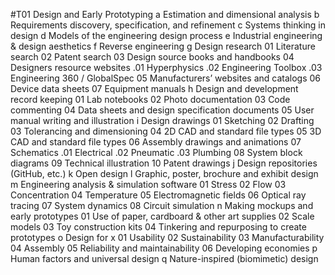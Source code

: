 #T01 Design and Early Prototyping 
    a	Estimation and dimensional analysis
    b	Requirements discovery, specification, and refinement
    c	Systems thinking in design
    d	Models of the engineering design process
    e	Industrial engineering & design aesthetics
    f	Reverse engineering
    g	Design research
        01	Literature search
        02	Patent search
        03	Design source books and handbooks
        04	Designers resource websites
            .01	Hyperphysics
            .02	Engineering Toolbox
            .03	Engineering 360 / GlobalSpec
        05	Manufacturers’ websites and catalogs
        06	Device data sheets
        07	Equipment manuals
    h	Design and development record keeping
        01	Lab notebooks
        02	Photo documentation
        03	Code commenting
        04	Data sheets and design specification documents
        05	User manual writing and illustration
    i	Design drawings
        01	Sketching
        02	Drafting
        03	Tolerancing and dimensioning
        04	2D CAD and standard file types
        05	3D CAD and standard file types
        06	Assembly drawings and animations
        07	Schematics
            .01	Electrical
            .02	Pneumatic
            .03	Plumbing
        08	System block diagrams
        09	Technical illustration
        10	Patent drawings
    j	Design repositories (GitHub, etc.)
    k	Open design
    l	Graphic, poster, brochure and exhibit design
    m	Engineering analysis & simulation software
        01	Stress
        02	Flow
        03	Concentration
        04	Temperature
        05	Electromagnetic fields
        06	Optical ray tracing
        07	System dynamics
        08	Circuit simulation
    n	Making mockups and early prototypes
        01	Use of paper, cardboard & other art supplies
        02	Scale models
        03	Toy construction kits
        04	Tinkering and repurposing to create prototypes
    o	Design for x
        01	Usability
        02	Sustainability
        03	Manufacturability
        04	Assembly
        05	Reliability and maintainability
        06	Developing economies
    p	Human factors and universal design
    q	Nature-inspired (biomimetic) design
